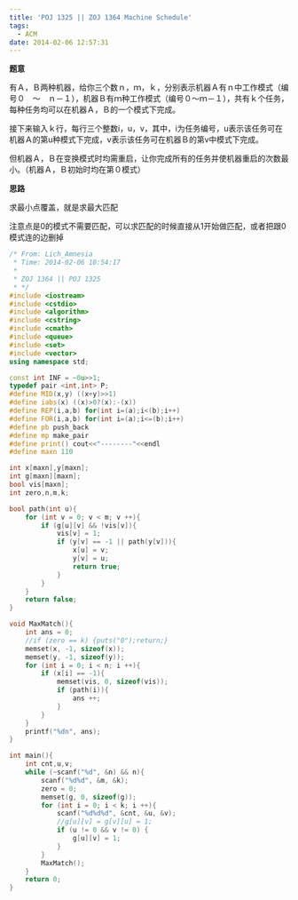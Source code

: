 ```yaml
---
title: 'POJ 1325 || ZOJ 1364 Machine Schedule'
tags:
  - ACM
date: 2014-02-06 12:57:31
---
```


**题意**

有Ａ，Ｂ两种机器，给你三个数ｎ，ｍ，ｋ，分别表示机器Ａ有ｎ中工作模式（编号０　～　ｎ－１），机器Ｂ有ｍ种工作模式（编号０～ｍ－１），共有ｋ个任务，每种任务均可以在机器Ａ，Ｂ的一个模式下完成。

接下来输入ｋ行，每行三个整数i，u，v，其中，i为任务编号，u表示该任务可在机器Ａ的第u种模式下完成，v表示该任务可在机器Ｂ的第v中模式下完成。

但机器Ａ，Ｂ在变换模式时均需重启，让你完成所有的任务并使机器重启的次数最小。（机器Ａ，Ｂ初始时均在第０模式）

 

**思路**

求最小点覆盖，就是求最大匹配

注意点是0的模式不需要匹配，可以求匹配的时候直接从1开始做匹配，或者把跟0模式连的边删掉

```cpp
/* From: Lich_Amnesia
 * Time: 2014-02-06 10:54:17
 *
 * ZOJ 1364 || POJ 1325
 * */
#include <iostream>
#include <cstdio>
#include <algorithm>
#include <cstring>
#include <cmath>
#include <queue>
#include <set>
#include <vector>
using namespace std;

const int INF = ~0u>>1;
typedef pair <int,int> P;
#define MID(x,y) ((x+y)>>1)
#define iabs(x) ((x)>0?(x):-(x))
#define REP(i,a,b) for(int i=(a);i<(b);i++)
#define FOR(i,a,b) for(int i=(a);i<=(b);i++)
#define pb push_back
#define mp make_pair
#define print() cout<<"--------"<<endl
#define maxn 110

int x[maxn],y[maxn];
int g[maxn][maxn];
bool vis[maxn];
int zero,n,m,k;

bool path(int u){
	for (int v = 0; v < m; v ++){
		if (g[u][v] && !vis[v]){
			vis[v] = 1;
			if (y[v] == -1 || path(y[v])){
				x[u] = v;
				y[v] = u;
				return true;
			}
		}
	}
	return false;
}

void MaxMatch(){
	int ans = 0;
	//if (zero == k) {puts("0");return;} 
	memset(x, -1, sizeof(x));
	memset(y, -1, sizeof(y));
	for (int i = 0; i < n; i ++){
		if (x[i] == -1){
			memset(vis, 0, sizeof(vis));
			if (path(i)){
				ans ++;
			}
		}
	}
	printf("%dn", ans);
}

int main(){
	int cnt,u,v;
	while (~scanf("%d", &n) && n){
		scanf("%d%d", &m, &k);
		zero = 0;
		memset(g, 0, sizeof(g));
		for (int i = 0; i < k; i ++){
			scanf("%d%d%d", &cnt, &u, &v);
			//g[u][v] = g[v][u] = 1;
			if (u != 0 && v != 0) {
				g[u][v] = 1;
			}
		}
		MaxMatch();
	}
	return 0;
}
```

	 